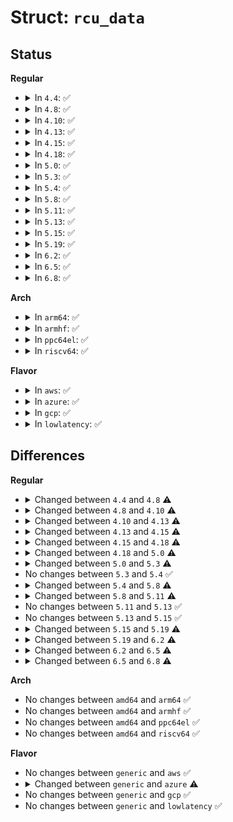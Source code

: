 # Struct: <code>rcu_data</code>

## Status
<b>Regular</b>
<ul>
<li>
<details>
<summary>In <code>4.4</code>: ✅</summary>

```c
struct rcu_data {
    long unsigned int completed;
    long unsigned int gpnum;
    long unsigned int rcu_qs_ctr_snap;
    union rcu_noqs cpu_no_qs;
    bool core_needs_qs;
    bool beenonline;
    bool gpwrap;
    struct rcu_node *mynode;
    long unsigned int grpmask;
    long unsigned int ticks_this_gp;
    struct callback_head *nxtlist;
    struct callback_head ** nxttail[4];
    long unsigned int nxtcompleted[4];
    long int qlen_lazy;
    long int qlen;
    long int qlen_last_fqs_check;
    long unsigned int n_cbs_invoked;
    long unsigned int n_nocbs_invoked;
    long unsigned int n_cbs_orphaned;
    long unsigned int n_cbs_adopted;
    long unsigned int n_force_qs_snap;
    long int blimit;
    struct rcu_dynticks *dynticks;
    int dynticks_snap;
    long unsigned int dynticks_fqs;
    long unsigned int offline_fqs;
    long unsigned int cond_resched_completed;
    long unsigned int n_rcu_pending;
    long unsigned int n_rp_core_needs_qs;
    long unsigned int n_rp_report_qs;
    long unsigned int n_rp_cb_ready;
    long unsigned int n_rp_cpu_needs_gp;
    long unsigned int n_rp_gp_completed;
    long unsigned int n_rp_gp_started;
    long unsigned int n_rp_nocb_defer_wakeup;
    long unsigned int n_rp_need_nothing;
    struct callback_head barrier_head;
    struct mutex exp_funnel_mutex;
    unsigned int softirq_snap;
    int cpu;
    struct rcu_state *rsp;
};
```
</details>
</li>
<li>
<details>
<summary>In <code>4.8</code>: ✅</summary>

```c
struct rcu_data {
    long unsigned int completed;
    long unsigned int gpnum;
    long unsigned int rcu_qs_ctr_snap;
    union rcu_noqs cpu_no_qs;
    bool core_needs_qs;
    bool beenonline;
    bool gpwrap;
    struct rcu_node *mynode;
    long unsigned int grpmask;
    long unsigned int ticks_this_gp;
    struct callback_head *nxtlist;
    struct callback_head ** nxttail[4];
    long unsigned int nxtcompleted[4];
    long int qlen_lazy;
    long int qlen;
    long int qlen_last_fqs_check;
    long unsigned int n_cbs_invoked;
    long unsigned int n_nocbs_invoked;
    long unsigned int n_cbs_orphaned;
    long unsigned int n_cbs_adopted;
    long unsigned int n_force_qs_snap;
    long int blimit;
    struct rcu_dynticks *dynticks;
    int dynticks_snap;
    long unsigned int dynticks_fqs;
    long unsigned int offline_fqs;
    long unsigned int cond_resched_completed;
    long unsigned int n_rcu_pending;
    long unsigned int n_rp_core_needs_qs;
    long unsigned int n_rp_report_qs;
    long unsigned int n_rp_cb_ready;
    long unsigned int n_rp_cpu_needs_gp;
    long unsigned int n_rp_gp_completed;
    long unsigned int n_rp_gp_started;
    long unsigned int n_rp_nocb_defer_wakeup;
    long unsigned int n_rp_need_nothing;
    struct callback_head barrier_head;
    atomic_long_t exp_workdone1;
    atomic_long_t exp_workdone2;
    atomic_long_t exp_workdone3;
    unsigned int softirq_snap;
    int cpu;
    struct rcu_state *rsp;
};
```
</details>
</li>
<li>
<details>
<summary>In <code>4.10</code>: ✅</summary>

```c
struct rcu_data {
    long unsigned int completed;
    long unsigned int gpnum;
    long unsigned int rcu_qs_ctr_snap;
    union rcu_noqs cpu_no_qs;
    bool core_needs_qs;
    bool beenonline;
    bool gpwrap;
    struct rcu_node *mynode;
    long unsigned int grpmask;
    long unsigned int ticks_this_gp;
    struct callback_head *nxtlist;
    struct callback_head ** nxttail[4];
    long unsigned int nxtcompleted[4];
    long int qlen_lazy;
    long int qlen;
    long int qlen_last_fqs_check;
    long unsigned int n_cbs_invoked;
    long unsigned int n_nocbs_invoked;
    long unsigned int n_cbs_orphaned;
    long unsigned int n_cbs_adopted;
    long unsigned int n_force_qs_snap;
    long int blimit;
    struct rcu_dynticks *dynticks;
    int dynticks_snap;
    long unsigned int dynticks_fqs;
    long unsigned int offline_fqs;
    long unsigned int cond_resched_completed;
    long unsigned int n_rcu_pending;
    long unsigned int n_rp_core_needs_qs;
    long unsigned int n_rp_report_qs;
    long unsigned int n_rp_cb_ready;
    long unsigned int n_rp_cpu_needs_gp;
    long unsigned int n_rp_gp_completed;
    long unsigned int n_rp_gp_started;
    long unsigned int n_rp_nocb_defer_wakeup;
    long unsigned int n_rp_need_nothing;
    struct callback_head barrier_head;
    atomic_long_t exp_workdone0;
    atomic_long_t exp_workdone1;
    atomic_long_t exp_workdone2;
    atomic_long_t exp_workdone3;
    int exp_dynticks_snap;
    unsigned int softirq_snap;
    int cpu;
    struct rcu_state *rsp;
};
```
</details>
</li>
<li>
<details>
<summary>In <code>4.13</code>: ✅</summary>

```c
struct rcu_data {
    long unsigned int completed;
    long unsigned int gpnum;
    long unsigned int rcu_qs_ctr_snap;
    union rcu_noqs cpu_no_qs;
    bool core_needs_qs;
    bool beenonline;
    bool gpwrap;
    struct rcu_node *mynode;
    long unsigned int grpmask;
    long unsigned int ticks_this_gp;
    struct rcu_segcblist cblist;
    long int qlen_last_fqs_check;
    long unsigned int n_cbs_invoked;
    long unsigned int n_nocbs_invoked;
    long unsigned int n_cbs_orphaned;
    long unsigned int n_cbs_adopted;
    long unsigned int n_force_qs_snap;
    long int blimit;
    struct rcu_dynticks *dynticks;
    int dynticks_snap;
    long unsigned int dynticks_fqs;
    long unsigned int offline_fqs;
    long unsigned int cond_resched_completed;
    long unsigned int n_rcu_pending;
    long unsigned int n_rp_core_needs_qs;
    long unsigned int n_rp_report_qs;
    long unsigned int n_rp_cb_ready;
    long unsigned int n_rp_cpu_needs_gp;
    long unsigned int n_rp_gp_completed;
    long unsigned int n_rp_gp_started;
    long unsigned int n_rp_nocb_defer_wakeup;
    long unsigned int n_rp_need_nothing;
    struct callback_head barrier_head;
    atomic_long_t exp_workdone0;
    atomic_long_t exp_workdone1;
    atomic_long_t exp_workdone2;
    atomic_long_t exp_workdone3;
    int exp_dynticks_snap;
    unsigned int softirq_snap;
    int cpu;
    struct rcu_state *rsp;
};
```
</details>
</li>
<li>
<details>
<summary>In <code>4.15</code>: ✅</summary>

```c
struct rcu_data {
    long unsigned int completed;
    long unsigned int gpnum;
    long unsigned int rcu_qs_ctr_snap;
    union rcu_noqs cpu_no_qs;
    bool core_needs_qs;
    bool beenonline;
    bool gpwrap;
    struct rcu_node *mynode;
    long unsigned int grpmask;
    long unsigned int ticks_this_gp;
    struct rcu_segcblist cblist;
    long int qlen_last_fqs_check;
    long unsigned int n_cbs_invoked;
    long unsigned int n_nocbs_invoked;
    long unsigned int n_force_qs_snap;
    long int blimit;
    struct rcu_dynticks *dynticks;
    int dynticks_snap;
    long unsigned int dynticks_fqs;
    long unsigned int offline_fqs;
    long unsigned int cond_resched_completed;
    long unsigned int n_rcu_pending;
    long unsigned int n_rp_core_needs_qs;
    long unsigned int n_rp_report_qs;
    long unsigned int n_rp_cb_ready;
    long unsigned int n_rp_cpu_needs_gp;
    long unsigned int n_rp_gp_completed;
    long unsigned int n_rp_gp_started;
    long unsigned int n_rp_nocb_defer_wakeup;
    long unsigned int n_rp_need_nothing;
    struct callback_head barrier_head;
    atomic_long_t exp_workdone0;
    atomic_long_t exp_workdone1;
    atomic_long_t exp_workdone2;
    atomic_long_t exp_workdone3;
    int exp_dynticks_snap;
    unsigned int softirq_snap;
    struct irq_work rcu_iw;
    bool rcu_iw_pending;
    long unsigned int rcu_iw_gpnum;
    int cpu;
    struct rcu_state *rsp;
};
```
</details>
</li>
<li>
<details>
<summary>In <code>4.18</code>: ✅</summary>

```c
struct rcu_data {
    long unsigned int completed;
    long unsigned int gpnum;
    long unsigned int rcu_qs_ctr_snap;
    union rcu_noqs cpu_no_qs;
    bool core_needs_qs;
    bool beenonline;
    bool gpwrap;
    struct rcu_node *mynode;
    long unsigned int grpmask;
    long unsigned int ticks_this_gp;
    struct rcu_segcblist cblist;
    long int qlen_last_fqs_check;
    long unsigned int n_force_qs_snap;
    long int blimit;
    struct rcu_dynticks *dynticks;
    int dynticks_snap;
    long unsigned int dynticks_fqs;
    long unsigned int offline_fqs;
    long unsigned int cond_resched_completed;
    struct callback_head barrier_head;
    int exp_dynticks_snap;
    unsigned int softirq_snap;
    struct irq_work rcu_iw;
    bool rcu_iw_pending;
    long unsigned int rcu_iw_gpnum;
    int cpu;
    struct rcu_state *rsp;
};
```
</details>
</li>
<li>
<details>
<summary>In <code>5.0</code>: ✅</summary>

```c
struct rcu_data {
    long unsigned int gp_seq;
    long unsigned int gp_seq_needed;
    union rcu_noqs cpu_no_qs;
    bool core_needs_qs;
    bool beenonline;
    bool gpwrap;
    bool deferred_qs;
    struct rcu_node *mynode;
    long unsigned int grpmask;
    long unsigned int ticks_this_gp;
    struct rcu_segcblist cblist;
    long int qlen_last_fqs_check;
    long unsigned int n_force_qs_snap;
    long int blimit;
    int dynticks_snap;
    long int dynticks_nesting;
    long int dynticks_nmi_nesting;
    atomic_t dynticks;
    bool rcu_need_heavy_qs;
    bool rcu_urgent_qs;
    struct callback_head barrier_head;
    int exp_dynticks_snap;
    unsigned int softirq_snap;
    struct irq_work rcu_iw;
    bool rcu_iw_pending;
    long unsigned int rcu_iw_gp_seq;
    long unsigned int rcu_ofl_gp_seq;
    short int rcu_ofl_gp_flags;
    long unsigned int rcu_onl_gp_seq;
    short int rcu_onl_gp_flags;
    long unsigned int last_fqs_resched;
    int cpu;
};
```
</details>
</li>
<li>
<details>
<summary>In <code>5.3</code>: ✅</summary>

```c
struct rcu_data {
    long unsigned int gp_seq;
    long unsigned int gp_seq_needed;
    union rcu_noqs cpu_no_qs;
    bool core_needs_qs;
    bool beenonline;
    bool gpwrap;
    bool exp_deferred_qs;
    struct rcu_node *mynode;
    long unsigned int grpmask;
    long unsigned int ticks_this_gp;
    struct irq_work defer_qs_iw;
    bool defer_qs_iw_pending;
    struct rcu_segcblist cblist;
    long int qlen_last_fqs_check;
    long unsigned int n_force_qs_snap;
    long int blimit;
    int dynticks_snap;
    long int dynticks_nesting;
    long int dynticks_nmi_nesting;
    atomic_t dynticks;
    bool rcu_need_heavy_qs;
    bool rcu_urgent_qs;
    struct callback_head barrier_head;
    int exp_dynticks_snap;
    struct task_struct *rcu_cpu_kthread_task;
    unsigned int rcu_cpu_kthread_status;
    char rcu_cpu_has_work;
    unsigned int softirq_snap;
    struct irq_work rcu_iw;
    bool rcu_iw_pending;
    long unsigned int rcu_iw_gp_seq;
    long unsigned int rcu_ofl_gp_seq;
    short int rcu_ofl_gp_flags;
    long unsigned int rcu_onl_gp_seq;
    short int rcu_onl_gp_flags;
    long unsigned int last_fqs_resched;
    int cpu;
};
```
</details>
</li>
<li>
<details>
<summary>In <code>5.4</code>: ✅</summary>

```c
struct rcu_data {
    long unsigned int gp_seq;
    long unsigned int gp_seq_needed;
    union rcu_noqs cpu_no_qs;
    bool core_needs_qs;
    bool beenonline;
    bool gpwrap;
    bool exp_deferred_qs;
    struct rcu_node *mynode;
    long unsigned int grpmask;
    long unsigned int ticks_this_gp;
    struct irq_work defer_qs_iw;
    bool defer_qs_iw_pending;
    struct rcu_segcblist cblist;
    long int qlen_last_fqs_check;
    long unsigned int n_force_qs_snap;
    long int blimit;
    int dynticks_snap;
    long int dynticks_nesting;
    long int dynticks_nmi_nesting;
    atomic_t dynticks;
    bool rcu_need_heavy_qs;
    bool rcu_urgent_qs;
    struct callback_head barrier_head;
    int exp_dynticks_snap;
    struct task_struct *rcu_cpu_kthread_task;
    unsigned int rcu_cpu_kthread_status;
    char rcu_cpu_has_work;
    unsigned int softirq_snap;
    struct irq_work rcu_iw;
    bool rcu_iw_pending;
    long unsigned int rcu_iw_gp_seq;
    long unsigned int rcu_ofl_gp_seq;
    short int rcu_ofl_gp_flags;
    long unsigned int rcu_onl_gp_seq;
    short int rcu_onl_gp_flags;
    long unsigned int last_fqs_resched;
    int cpu;
};
```
</details>
</li>
<li>
<details>
<summary>In <code>5.8</code>: ✅</summary>

```c
struct rcu_data {
    long unsigned int gp_seq;
    long unsigned int gp_seq_needed;
    union rcu_noqs cpu_no_qs;
    bool core_needs_qs;
    bool beenonline;
    bool gpwrap;
    bool exp_deferred_qs;
    struct rcu_node *mynode;
    long unsigned int grpmask;
    long unsigned int ticks_this_gp;
    struct irq_work defer_qs_iw;
    bool defer_qs_iw_pending;
    struct rcu_segcblist cblist;
    long int qlen_last_fqs_check;
    long unsigned int n_force_qs_snap;
    long int blimit;
    int dynticks_snap;
    long int dynticks_nesting;
    long int dynticks_nmi_nesting;
    atomic_t dynticks;
    bool rcu_need_heavy_qs;
    bool rcu_urgent_qs;
    bool rcu_forced_tick;
    bool rcu_forced_tick_exp;
    struct callback_head barrier_head;
    int exp_dynticks_snap;
    struct task_struct *rcu_cpu_kthread_task;
    unsigned int rcu_cpu_kthread_status;
    char rcu_cpu_has_work;
    unsigned int softirq_snap;
    struct irq_work rcu_iw;
    bool rcu_iw_pending;
    long unsigned int rcu_iw_gp_seq;
    long unsigned int rcu_ofl_gp_seq;
    short int rcu_ofl_gp_flags;
    long unsigned int rcu_onl_gp_seq;
    short int rcu_onl_gp_flags;
    long unsigned int last_fqs_resched;
    int cpu;
};
```
</details>
</li>
<li>
<details>
<summary>In <code>5.11</code>: ✅</summary>

```c
struct rcu_data {
    long unsigned int gp_seq;
    long unsigned int gp_seq_needed;
    union rcu_noqs cpu_no_qs;
    bool core_needs_qs;
    bool beenonline;
    bool gpwrap;
    bool exp_deferred_qs;
    bool cpu_started;
    struct rcu_node *mynode;
    long unsigned int grpmask;
    long unsigned int ticks_this_gp;
    struct irq_work defer_qs_iw;
    bool defer_qs_iw_pending;
    struct work_struct strict_work;
    struct rcu_segcblist cblist;
    long int qlen_last_fqs_check;
    long unsigned int n_cbs_invoked;
    long unsigned int n_force_qs_snap;
    long int blimit;
    int dynticks_snap;
    long int dynticks_nesting;
    long int dynticks_nmi_nesting;
    atomic_t dynticks;
    bool rcu_need_heavy_qs;
    bool rcu_urgent_qs;
    bool rcu_forced_tick;
    bool rcu_forced_tick_exp;
    struct callback_head barrier_head;
    int exp_dynticks_snap;
    struct task_struct *rcu_cpu_kthread_task;
    unsigned int rcu_cpu_kthread_status;
    char rcu_cpu_has_work;
    unsigned int softirq_snap;
    struct irq_work rcu_iw;
    bool rcu_iw_pending;
    long unsigned int rcu_iw_gp_seq;
    long unsigned int rcu_ofl_gp_seq;
    short int rcu_ofl_gp_flags;
    long unsigned int rcu_onl_gp_seq;
    short int rcu_onl_gp_flags;
    long unsigned int last_fqs_resched;
    int cpu;
};
```
</details>
</li>
<li>
<details>
<summary>In <code>5.13</code>: ✅</summary>

```c
struct rcu_data {
    long unsigned int gp_seq;
    long unsigned int gp_seq_needed;
    union rcu_noqs cpu_no_qs;
    bool core_needs_qs;
    bool beenonline;
    bool gpwrap;
    bool exp_deferred_qs;
    bool cpu_started;
    struct rcu_node *mynode;
    long unsigned int grpmask;
    long unsigned int ticks_this_gp;
    struct irq_work defer_qs_iw;
    bool defer_qs_iw_pending;
    struct work_struct strict_work;
    struct rcu_segcblist cblist;
    long int qlen_last_fqs_check;
    long unsigned int n_cbs_invoked;
    long unsigned int n_force_qs_snap;
    long int blimit;
    int dynticks_snap;
    long int dynticks_nesting;
    long int dynticks_nmi_nesting;
    atomic_t dynticks;
    bool rcu_need_heavy_qs;
    bool rcu_urgent_qs;
    bool rcu_forced_tick;
    bool rcu_forced_tick_exp;
    struct callback_head barrier_head;
    int exp_dynticks_snap;
    struct task_struct *rcu_cpu_kthread_task;
    unsigned int rcu_cpu_kthread_status;
    char rcu_cpu_has_work;
    unsigned int softirq_snap;
    struct irq_work rcu_iw;
    bool rcu_iw_pending;
    long unsigned int rcu_iw_gp_seq;
    long unsigned int rcu_ofl_gp_seq;
    short int rcu_ofl_gp_flags;
    long unsigned int rcu_onl_gp_seq;
    short int rcu_onl_gp_flags;
    long unsigned int last_fqs_resched;
    int cpu;
};
```
</details>
</li>
<li>
<details>
<summary>In <code>5.15</code>: ✅</summary>

```c
struct rcu_data {
    long unsigned int gp_seq;
    long unsigned int gp_seq_needed;
    union rcu_noqs cpu_no_qs;
    bool core_needs_qs;
    bool beenonline;
    bool gpwrap;
    bool exp_deferred_qs;
    bool cpu_started;
    struct rcu_node *mynode;
    long unsigned int grpmask;
    long unsigned int ticks_this_gp;
    struct irq_work defer_qs_iw;
    bool defer_qs_iw_pending;
    struct work_struct strict_work;
    struct rcu_segcblist cblist;
    long int qlen_last_fqs_check;
    long unsigned int n_cbs_invoked;
    long unsigned int n_force_qs_snap;
    long int blimit;
    int dynticks_snap;
    long int dynticks_nesting;
    long int dynticks_nmi_nesting;
    atomic_t dynticks;
    bool rcu_need_heavy_qs;
    bool rcu_urgent_qs;
    bool rcu_forced_tick;
    bool rcu_forced_tick_exp;
    struct callback_head barrier_head;
    int exp_dynticks_snap;
    struct task_struct *rcu_cpu_kthread_task;
    unsigned int rcu_cpu_kthread_status;
    char rcu_cpu_has_work;
    unsigned int softirq_snap;
    struct irq_work rcu_iw;
    bool rcu_iw_pending;
    long unsigned int rcu_iw_gp_seq;
    long unsigned int rcu_ofl_gp_seq;
    short int rcu_ofl_gp_flags;
    long unsigned int rcu_onl_gp_seq;
    short int rcu_onl_gp_flags;
    long unsigned int last_fqs_resched;
    int cpu;
};
```
</details>
</li>
<li>
<details>
<summary>In <code>5.19</code>: ✅</summary>

```c
struct rcu_data {
    long unsigned int gp_seq;
    long unsigned int gp_seq_needed;
    union rcu_noqs cpu_no_qs;
    bool core_needs_qs;
    bool beenonline;
    bool gpwrap;
    bool cpu_started;
    struct rcu_node *mynode;
    long unsigned int grpmask;
    long unsigned int ticks_this_gp;
    struct irq_work defer_qs_iw;
    bool defer_qs_iw_pending;
    struct work_struct strict_work;
    struct rcu_segcblist cblist;
    long int qlen_last_fqs_check;
    long unsigned int n_cbs_invoked;
    long unsigned int n_force_qs_snap;
    long int blimit;
    int dynticks_snap;
    long int dynticks_nesting;
    long int dynticks_nmi_nesting;
    atomic_t dynticks;
    bool rcu_need_heavy_qs;
    bool rcu_urgent_qs;
    bool rcu_forced_tick;
    bool rcu_forced_tick_exp;
    long unsigned int barrier_seq_snap;
    struct callback_head barrier_head;
    int exp_dynticks_snap;
    struct task_struct *rcu_cpu_kthread_task;
    unsigned int rcu_cpu_kthread_status;
    char rcu_cpu_has_work;
    long unsigned int rcuc_activity;
    unsigned int softirq_snap;
    struct irq_work rcu_iw;
    bool rcu_iw_pending;
    long unsigned int rcu_iw_gp_seq;
    long unsigned int rcu_ofl_gp_seq;
    short int rcu_ofl_gp_flags;
    long unsigned int rcu_onl_gp_seq;
    short int rcu_onl_gp_flags;
    long unsigned int last_fqs_resched;
    long unsigned int last_sched_clock;
    int cpu;
};
```
</details>
</li>
<li>
<details>
<summary>In <code>6.2</code>: ✅</summary>

```c
struct rcu_data {
    long unsigned int gp_seq;
    long unsigned int gp_seq_needed;
    union rcu_noqs cpu_no_qs;
    bool core_needs_qs;
    bool beenonline;
    bool gpwrap;
    bool cpu_started;
    struct rcu_node *mynode;
    long unsigned int grpmask;
    long unsigned int ticks_this_gp;
    struct irq_work defer_qs_iw;
    bool defer_qs_iw_pending;
    struct work_struct strict_work;
    struct rcu_segcblist cblist;
    long int qlen_last_fqs_check;
    long unsigned int n_cbs_invoked;
    long unsigned int n_force_qs_snap;
    long int blimit;
    int dynticks_snap;
    bool rcu_need_heavy_qs;
    bool rcu_urgent_qs;
    bool rcu_forced_tick;
    bool rcu_forced_tick_exp;
    long unsigned int barrier_seq_snap;
    struct callback_head barrier_head;
    int exp_dynticks_snap;
    struct task_struct *rcu_cpu_kthread_task;
    unsigned int rcu_cpu_kthread_status;
    char rcu_cpu_has_work;
    long unsigned int rcuc_activity;
    unsigned int softirq_snap;
    struct irq_work rcu_iw;
    bool rcu_iw_pending;
    long unsigned int rcu_iw_gp_seq;
    long unsigned int rcu_ofl_gp_seq;
    short int rcu_ofl_gp_flags;
    long unsigned int rcu_onl_gp_seq;
    short int rcu_onl_gp_flags;
    long unsigned int last_fqs_resched;
    long unsigned int last_sched_clock;
    long int lazy_len;
    int cpu;
};
```
</details>
</li>
<li>
<details>
<summary>In <code>6.5</code>: ✅</summary>

```c
struct rcu_data {
    long unsigned int gp_seq;
    long unsigned int gp_seq_needed;
    union rcu_noqs cpu_no_qs;
    bool core_needs_qs;
    bool beenonline;
    bool gpwrap;
    bool cpu_started;
    struct rcu_node *mynode;
    long unsigned int grpmask;
    long unsigned int ticks_this_gp;
    struct irq_work defer_qs_iw;
    bool defer_qs_iw_pending;
    struct work_struct strict_work;
    struct rcu_segcblist cblist;
    long int qlen_last_fqs_check;
    long unsigned int n_cbs_invoked;
    long unsigned int n_force_qs_snap;
    long int blimit;
    int dynticks_snap;
    bool rcu_need_heavy_qs;
    bool rcu_urgent_qs;
    bool rcu_forced_tick;
    bool rcu_forced_tick_exp;
    long unsigned int barrier_seq_snap;
    struct callback_head barrier_head;
    int exp_dynticks_snap;
    struct task_struct *rcu_cpu_kthread_task;
    unsigned int rcu_cpu_kthread_status;
    char rcu_cpu_has_work;
    long unsigned int rcuc_activity;
    unsigned int softirq_snap;
    struct irq_work rcu_iw;
    bool rcu_iw_pending;
    long unsigned int rcu_iw_gp_seq;
    long unsigned int rcu_ofl_gp_seq;
    short int rcu_ofl_gp_flags;
    long unsigned int rcu_onl_gp_seq;
    short int rcu_onl_gp_flags;
    long unsigned int last_fqs_resched;
    long unsigned int last_sched_clock;
    struct rcu_snap_record snap_record;
    long int lazy_len;
    int cpu;
};
```
</details>
</li>
<li>
<details>
<summary>In <code>6.8</code>: ✅</summary>

```c
struct rcu_data {
    long unsigned int gp_seq;
    long unsigned int gp_seq_needed;
    union rcu_noqs cpu_no_qs;
    bool core_needs_qs;
    bool beenonline;
    bool gpwrap;
    bool cpu_started;
    struct rcu_node *mynode;
    long unsigned int grpmask;
    long unsigned int ticks_this_gp;
    struct irq_work defer_qs_iw;
    bool defer_qs_iw_pending;
    struct work_struct strict_work;
    struct rcu_segcblist cblist;
    long int qlen_last_fqs_check;
    long unsigned int n_cbs_invoked;
    long unsigned int n_force_qs_snap;
    long int blimit;
    int dynticks_snap;
    bool rcu_need_heavy_qs;
    bool rcu_urgent_qs;
    bool rcu_forced_tick;
    bool rcu_forced_tick_exp;
    long unsigned int barrier_seq_snap;
    struct callback_head barrier_head;
    int exp_dynticks_snap;
    struct swait_queue_head nocb_cb_wq;
    struct swait_queue_head nocb_state_wq;
    struct task_struct *nocb_gp_kthread;
    raw_spinlock_t nocb_lock;
    atomic_t nocb_lock_contended;
    int nocb_defer_wakeup;
    struct timer_list nocb_timer;
    long unsigned int nocb_gp_adv_time;
    struct mutex nocb_gp_kthread_mutex;
    raw_spinlock_t nocb_bypass_lock;
    struct rcu_cblist nocb_bypass;
    long unsigned int nocb_bypass_first;
    long unsigned int nocb_nobypass_last;
    int nocb_nobypass_count;
    raw_spinlock_t nocb_gp_lock;
    u8 nocb_gp_sleep;
    u8 nocb_gp_bypass;
    u8 nocb_gp_gp;
    long unsigned int nocb_gp_seq;
    long unsigned int nocb_gp_loops;
    struct swait_queue_head nocb_gp_wq;
    bool nocb_cb_sleep;
    struct task_struct *nocb_cb_kthread;
    struct list_head nocb_head_rdp;
    struct list_head nocb_entry_rdp;
    struct rcu_data *nocb_toggling_rdp;
    struct rcu_data *nocb_gp_rdp;
    struct task_struct *rcu_cpu_kthread_task;
    unsigned int rcu_cpu_kthread_status;
    char rcu_cpu_has_work;
    long unsigned int rcuc_activity;
    unsigned int softirq_snap;
    struct irq_work rcu_iw;
    bool rcu_iw_pending;
    long unsigned int rcu_iw_gp_seq;
    long unsigned int rcu_ofl_gp_seq;
    short int rcu_ofl_gp_flags;
    long unsigned int rcu_onl_gp_seq;
    short int rcu_onl_gp_flags;
    long unsigned int last_fqs_resched;
    long unsigned int last_sched_clock;
    struct rcu_snap_record snap_record;
    long int lazy_len;
    int cpu;
};
```
</details>
</li>
</ul>
<b>Arch</b>
<ul>
<li>
<details>
<summary>In <code>arm64</code>: ✅</summary>

```c
struct rcu_data {
    long unsigned int gp_seq;
    long unsigned int gp_seq_needed;
    union rcu_noqs cpu_no_qs;
    bool core_needs_qs;
    bool beenonline;
    bool gpwrap;
    bool exp_deferred_qs;
    struct rcu_node *mynode;
    long unsigned int grpmask;
    long unsigned int ticks_this_gp;
    struct irq_work defer_qs_iw;
    bool defer_qs_iw_pending;
    struct rcu_segcblist cblist;
    long int qlen_last_fqs_check;
    long unsigned int n_force_qs_snap;
    long int blimit;
    int dynticks_snap;
    long int dynticks_nesting;
    long int dynticks_nmi_nesting;
    atomic_t dynticks;
    bool rcu_need_heavy_qs;
    bool rcu_urgent_qs;
    struct callback_head barrier_head;
    int exp_dynticks_snap;
    struct task_struct *rcu_cpu_kthread_task;
    unsigned int rcu_cpu_kthread_status;
    char rcu_cpu_has_work;
    unsigned int softirq_snap;
    struct irq_work rcu_iw;
    bool rcu_iw_pending;
    long unsigned int rcu_iw_gp_seq;
    long unsigned int rcu_ofl_gp_seq;
    short int rcu_ofl_gp_flags;
    long unsigned int rcu_onl_gp_seq;
    short int rcu_onl_gp_flags;
    long unsigned int last_fqs_resched;
    int cpu;
};
```
</details>
</li>
<li>
<details>
<summary>In <code>armhf</code>: ✅</summary>

```c
struct rcu_data {
    long unsigned int gp_seq;
    long unsigned int gp_seq_needed;
    union rcu_noqs cpu_no_qs;
    bool core_needs_qs;
    bool beenonline;
    bool gpwrap;
    bool exp_deferred_qs;
    struct rcu_node *mynode;
    long unsigned int grpmask;
    long unsigned int ticks_this_gp;
    struct irq_work defer_qs_iw;
    bool defer_qs_iw_pending;
    struct rcu_segcblist cblist;
    long int qlen_last_fqs_check;
    long unsigned int n_force_qs_snap;
    long int blimit;
    int dynticks_snap;
    long int dynticks_nesting;
    long int dynticks_nmi_nesting;
    atomic_t dynticks;
    bool rcu_need_heavy_qs;
    bool rcu_urgent_qs;
    struct callback_head barrier_head;
    int exp_dynticks_snap;
    struct task_struct *rcu_cpu_kthread_task;
    unsigned int rcu_cpu_kthread_status;
    char rcu_cpu_has_work;
    unsigned int softirq_snap;
    struct irq_work rcu_iw;
    bool rcu_iw_pending;
    long unsigned int rcu_iw_gp_seq;
    long unsigned int rcu_ofl_gp_seq;
    short int rcu_ofl_gp_flags;
    long unsigned int rcu_onl_gp_seq;
    short int rcu_onl_gp_flags;
    long unsigned int last_fqs_resched;
    int cpu;
};
```
</details>
</li>
<li>
<details>
<summary>In <code>ppc64el</code>: ✅</summary>

```c
struct rcu_data {
    long unsigned int gp_seq;
    long unsigned int gp_seq_needed;
    union rcu_noqs cpu_no_qs;
    bool core_needs_qs;
    bool beenonline;
    bool gpwrap;
    bool exp_deferred_qs;
    struct rcu_node *mynode;
    long unsigned int grpmask;
    long unsigned int ticks_this_gp;
    struct irq_work defer_qs_iw;
    bool defer_qs_iw_pending;
    struct rcu_segcblist cblist;
    long int qlen_last_fqs_check;
    long unsigned int n_force_qs_snap;
    long int blimit;
    int dynticks_snap;
    long int dynticks_nesting;
    long int dynticks_nmi_nesting;
    atomic_t dynticks;
    bool rcu_need_heavy_qs;
    bool rcu_urgent_qs;
    struct callback_head barrier_head;
    int exp_dynticks_snap;
    struct task_struct *rcu_cpu_kthread_task;
    unsigned int rcu_cpu_kthread_status;
    char rcu_cpu_has_work;
    unsigned int softirq_snap;
    struct irq_work rcu_iw;
    bool rcu_iw_pending;
    long unsigned int rcu_iw_gp_seq;
    long unsigned int rcu_ofl_gp_seq;
    short int rcu_ofl_gp_flags;
    long unsigned int rcu_onl_gp_seq;
    short int rcu_onl_gp_flags;
    long unsigned int last_fqs_resched;
    int cpu;
};
```
</details>
</li>
<li>
<details>
<summary>In <code>riscv64</code>: ✅</summary>

```c
struct rcu_data {
    long unsigned int gp_seq;
    long unsigned int gp_seq_needed;
    union rcu_noqs cpu_no_qs;
    bool core_needs_qs;
    bool beenonline;
    bool gpwrap;
    bool exp_deferred_qs;
    struct rcu_node *mynode;
    long unsigned int grpmask;
    long unsigned int ticks_this_gp;
    struct irq_work defer_qs_iw;
    bool defer_qs_iw_pending;
    struct rcu_segcblist cblist;
    long int qlen_last_fqs_check;
    long unsigned int n_force_qs_snap;
    long int blimit;
    int dynticks_snap;
    long int dynticks_nesting;
    long int dynticks_nmi_nesting;
    atomic_t dynticks;
    bool rcu_need_heavy_qs;
    bool rcu_urgent_qs;
    struct callback_head barrier_head;
    int exp_dynticks_snap;
    struct task_struct *rcu_cpu_kthread_task;
    unsigned int rcu_cpu_kthread_status;
    char rcu_cpu_has_work;
    unsigned int softirq_snap;
    struct irq_work rcu_iw;
    bool rcu_iw_pending;
    long unsigned int rcu_iw_gp_seq;
    long unsigned int rcu_ofl_gp_seq;
    short int rcu_ofl_gp_flags;
    long unsigned int rcu_onl_gp_seq;
    short int rcu_onl_gp_flags;
    long unsigned int last_fqs_resched;
    int cpu;
};
```
</details>
</li>
</ul>
<b>Flavor</b>
<ul>
<li>
<details>
<summary>In <code>aws</code>: ✅</summary>

```c
struct rcu_data {
    long unsigned int gp_seq;
    long unsigned int gp_seq_needed;
    union rcu_noqs cpu_no_qs;
    bool core_needs_qs;
    bool beenonline;
    bool gpwrap;
    bool exp_deferred_qs;
    struct rcu_node *mynode;
    long unsigned int grpmask;
    long unsigned int ticks_this_gp;
    struct irq_work defer_qs_iw;
    bool defer_qs_iw_pending;
    struct rcu_segcblist cblist;
    long int qlen_last_fqs_check;
    long unsigned int n_force_qs_snap;
    long int blimit;
    int dynticks_snap;
    long int dynticks_nesting;
    long int dynticks_nmi_nesting;
    atomic_t dynticks;
    bool rcu_need_heavy_qs;
    bool rcu_urgent_qs;
    struct callback_head barrier_head;
    int exp_dynticks_snap;
    struct task_struct *rcu_cpu_kthread_task;
    unsigned int rcu_cpu_kthread_status;
    char rcu_cpu_has_work;
    unsigned int softirq_snap;
    struct irq_work rcu_iw;
    bool rcu_iw_pending;
    long unsigned int rcu_iw_gp_seq;
    long unsigned int rcu_ofl_gp_seq;
    short int rcu_ofl_gp_flags;
    long unsigned int rcu_onl_gp_seq;
    short int rcu_onl_gp_flags;
    long unsigned int last_fqs_resched;
    int cpu;
};
```
</details>
</li>
<li>
<details>
<summary>In <code>azure</code>: ✅</summary>

```c
struct rcu_data {
    long unsigned int gp_seq;
    long unsigned int gp_seq_needed;
    union rcu_noqs cpu_no_qs;
    bool core_needs_qs;
    bool beenonline;
    bool gpwrap;
    bool exp_deferred_qs;
    struct rcu_node *mynode;
    long unsigned int grpmask;
    long unsigned int ticks_this_gp;
    struct irq_work defer_qs_iw;
    bool defer_qs_iw_pending;
    struct rcu_segcblist cblist;
    long int qlen_last_fqs_check;
    long unsigned int n_force_qs_snap;
    long int blimit;
    int dynticks_snap;
    long int dynticks_nesting;
    long int dynticks_nmi_nesting;
    atomic_t dynticks;
    bool rcu_need_heavy_qs;
    bool rcu_urgent_qs;
    struct callback_head barrier_head;
    int exp_dynticks_snap;
    struct swait_queue_head nocb_cb_wq;
    struct task_struct *nocb_gp_kthread;
    raw_spinlock_t nocb_lock;
    atomic_t nocb_lock_contended;
    int nocb_defer_wakeup;
    struct timer_list nocb_timer;
    long unsigned int nocb_gp_adv_time;
    raw_spinlock_t nocb_bypass_lock;
    struct rcu_cblist nocb_bypass;
    long unsigned int nocb_bypass_first;
    long unsigned int nocb_nobypass_last;
    int nocb_nobypass_count;
    raw_spinlock_t nocb_gp_lock;
    struct timer_list nocb_bypass_timer;
    u8 nocb_gp_sleep;
    u8 nocb_gp_bypass;
    u8 nocb_gp_gp;
    long unsigned int nocb_gp_seq;
    long unsigned int nocb_gp_loops;
    struct swait_queue_head nocb_gp_wq;
    bool nocb_cb_sleep;
    struct task_struct *nocb_cb_kthread;
    struct rcu_data *nocb_next_cb_rdp;
    struct rcu_data *nocb_gp_rdp;
    struct task_struct *rcu_cpu_kthread_task;
    unsigned int rcu_cpu_kthread_status;
    char rcu_cpu_has_work;
    unsigned int softirq_snap;
    struct irq_work rcu_iw;
    bool rcu_iw_pending;
    long unsigned int rcu_iw_gp_seq;
    long unsigned int rcu_ofl_gp_seq;
    short int rcu_ofl_gp_flags;
    long unsigned int rcu_onl_gp_seq;
    short int rcu_onl_gp_flags;
    long unsigned int last_fqs_resched;
    int cpu;
};
```
</details>
</li>
<li>
<details>
<summary>In <code>gcp</code>: ✅</summary>

```c
struct rcu_data {
    long unsigned int gp_seq;
    long unsigned int gp_seq_needed;
    union rcu_noqs cpu_no_qs;
    bool core_needs_qs;
    bool beenonline;
    bool gpwrap;
    bool exp_deferred_qs;
    struct rcu_node *mynode;
    long unsigned int grpmask;
    long unsigned int ticks_this_gp;
    struct irq_work defer_qs_iw;
    bool defer_qs_iw_pending;
    struct rcu_segcblist cblist;
    long int qlen_last_fqs_check;
    long unsigned int n_force_qs_snap;
    long int blimit;
    int dynticks_snap;
    long int dynticks_nesting;
    long int dynticks_nmi_nesting;
    atomic_t dynticks;
    bool rcu_need_heavy_qs;
    bool rcu_urgent_qs;
    struct callback_head barrier_head;
    int exp_dynticks_snap;
    struct task_struct *rcu_cpu_kthread_task;
    unsigned int rcu_cpu_kthread_status;
    char rcu_cpu_has_work;
    unsigned int softirq_snap;
    struct irq_work rcu_iw;
    bool rcu_iw_pending;
    long unsigned int rcu_iw_gp_seq;
    long unsigned int rcu_ofl_gp_seq;
    short int rcu_ofl_gp_flags;
    long unsigned int rcu_onl_gp_seq;
    short int rcu_onl_gp_flags;
    long unsigned int last_fqs_resched;
    int cpu;
};
```
</details>
</li>
<li>
<details>
<summary>In <code>lowlatency</code>: ✅</summary>

```c
struct rcu_data {
    long unsigned int gp_seq;
    long unsigned int gp_seq_needed;
    union rcu_noqs cpu_no_qs;
    bool core_needs_qs;
    bool beenonline;
    bool gpwrap;
    bool exp_deferred_qs;
    struct rcu_node *mynode;
    long unsigned int grpmask;
    long unsigned int ticks_this_gp;
    struct irq_work defer_qs_iw;
    bool defer_qs_iw_pending;
    struct rcu_segcblist cblist;
    long int qlen_last_fqs_check;
    long unsigned int n_force_qs_snap;
    long int blimit;
    int dynticks_snap;
    long int dynticks_nesting;
    long int dynticks_nmi_nesting;
    atomic_t dynticks;
    bool rcu_need_heavy_qs;
    bool rcu_urgent_qs;
    struct callback_head barrier_head;
    int exp_dynticks_snap;
    struct task_struct *rcu_cpu_kthread_task;
    unsigned int rcu_cpu_kthread_status;
    char rcu_cpu_has_work;
    unsigned int softirq_snap;
    struct irq_work rcu_iw;
    bool rcu_iw_pending;
    long unsigned int rcu_iw_gp_seq;
    long unsigned int rcu_ofl_gp_seq;
    short int rcu_ofl_gp_flags;
    long unsigned int rcu_onl_gp_seq;
    short int rcu_onl_gp_flags;
    long unsigned int last_fqs_resched;
    int cpu;
};
```
</details>
</li>
</ul>

## Differences
<b>Regular</b>
<ul>
<li>
<details>
<summary>Changed between <code>4.4</code> and <code>4.8</code> ⚠️</summary>
<ul>
<li>
<b>Field added. </b>
<code>atomic_long_t exp_workdone1</code>
</li>
<li>
<b>Field added. </b>
<code>atomic_long_t exp_workdone2</code>
</li>
<li>
<b>Field added. </b>
<code>atomic_long_t exp_workdone3</code>
</li>
<li>
<b>Field removed. </b>
<code>struct mutex exp_funnel_mutex</code>
</li>
</ul>
</details>
</li>
<li>
<details>
<summary>Changed between <code>4.8</code> and <code>4.10</code> ⚠️</summary>
<ul>
<li>
<b>Field added. </b>
<code>atomic_long_t exp_workdone0</code>
</li>
<li>
<b>Field added. </b>
<code>int exp_dynticks_snap</code>
</li>
</ul>
</details>
</li>
<li>
<details>
<summary>Changed between <code>4.10</code> and <code>4.13</code> ⚠️</summary>
<ul>
<li>
<b>Field added. </b>
<code>struct rcu_segcblist cblist</code>
</li>
<li>
<b>Field removed. </b>
<code>struct callback_head *nxtlist</code>
</li>
<li>
<b>Field removed. </b>
<code>struct callback_head ** nxttail[4]</code>
</li>
<li>
<b>Field removed. </b>
<code>long unsigned int nxtcompleted[4]</code>
</li>
<li>
<b>Field removed. </b>
<code>long int qlen_lazy</code>
</li>
<li>
<b>Field removed. </b>
<code>long int qlen</code>
</li>
</ul>
</details>
</li>
<li>
<details>
<summary>Changed between <code>4.13</code> and <code>4.15</code> ⚠️</summary>
<ul>
<li>
<b>Field added. </b>
<code>struct irq_work rcu_iw</code>
</li>
<li>
<b>Field added. </b>
<code>bool rcu_iw_pending</code>
</li>
<li>
<b>Field added. </b>
<code>long unsigned int rcu_iw_gpnum</code>
</li>
<li>
<b>Field removed. </b>
<code>long unsigned int n_cbs_orphaned</code>
</li>
<li>
<b>Field removed. </b>
<code>long unsigned int n_cbs_adopted</code>
</li>
</ul>
</details>
</li>
<li>
<details>
<summary>Changed between <code>4.15</code> and <code>4.18</code> ⚠️</summary>
<ul>
<li>
<b>Field removed. </b>
<code>long unsigned int n_cbs_invoked</code>
</li>
<li>
<b>Field removed. </b>
<code>long unsigned int n_nocbs_invoked</code>
</li>
<li>
<b>Field removed. </b>
<code>long unsigned int n_rcu_pending</code>
</li>
<li>
<b>Field removed. </b>
<code>long unsigned int n_rp_core_needs_qs</code>
</li>
<li>
<b>Field removed. </b>
<code>long unsigned int n_rp_report_qs</code>
</li>
<li>
<b>Field removed. </b>
<code>long unsigned int n_rp_cb_ready</code>
</li>
<li>
<b>Field removed. </b>
<code>long unsigned int n_rp_cpu_needs_gp</code>
</li>
<li>
<b>Field removed. </b>
<code>long unsigned int n_rp_gp_completed</code>
</li>
<li>
<b>Field removed. </b>
<code>long unsigned int n_rp_gp_started</code>
</li>
<li>
<b>Field removed. </b>
<code>long unsigned int n_rp_nocb_defer_wakeup</code>
</li>
<li>
<b>Field removed. </b>
<code>long unsigned int n_rp_need_nothing</code>
</li>
<li>
<b>Field removed. </b>
<code>atomic_long_t exp_workdone0</code>
</li>
<li>
<b>Field removed. </b>
<code>atomic_long_t exp_workdone1</code>
</li>
<li>
<b>Field removed. </b>
<code>atomic_long_t exp_workdone2</code>
</li>
<li>
<b>Field removed. </b>
<code>atomic_long_t exp_workdone3</code>
</li>
</ul>
</details>
</li>
<li>
<details>
<summary>Changed between <code>4.18</code> and <code>5.0</code> ⚠️</summary>
<ul>
<li>
<b>Field added. </b>
<code>long unsigned int gp_seq</code>
</li>
<li>
<b>Field added. </b>
<code>long unsigned int gp_seq_needed</code>
</li>
<li>
<b>Field added. </b>
<code>bool deferred_qs</code>
</li>
<li>
<b>Field added. </b>
<code>long int dynticks_nesting</code>
</li>
<li>
<b>Field added. </b>
<code>long int dynticks_nmi_nesting</code>
</li>
<li>
<b>Field added. </b>
<code>bool rcu_need_heavy_qs</code>
</li>
<li>
<b>Field added. </b>
<code>bool rcu_urgent_qs</code>
</li>
<li>
<b>Field added. </b>
<code>long unsigned int rcu_iw_gp_seq</code>
</li>
<li>
<b>Field added. </b>
<code>long unsigned int rcu_ofl_gp_seq</code>
</li>
<li>
<b>Field added. </b>
<code>short int rcu_ofl_gp_flags</code>
</li>
<li>
<b>Field added. </b>
<code>long unsigned int rcu_onl_gp_seq</code>
</li>
<li>
<b>Field added. </b>
<code>short int rcu_onl_gp_flags</code>
</li>
<li>
<b>Field added. </b>
<code>long unsigned int last_fqs_resched</code>
</li>
<li>
<b>Field removed. </b>
<code>long unsigned int completed</code>
</li>
<li>
<b>Field removed. </b>
<code>long unsigned int gpnum</code>
</li>
<li>
<b>Field removed. </b>
<code>long unsigned int rcu_qs_ctr_snap</code>
</li>
<li>
<b>Field removed. </b>
<code>long unsigned int dynticks_fqs</code>
</li>
<li>
<b>Field removed. </b>
<code>long unsigned int offline_fqs</code>
</li>
<li>
<b>Field removed. </b>
<code>long unsigned int cond_resched_completed</code>
</li>
<li>
<b>Field removed. </b>
<code>long unsigned int rcu_iw_gpnum</code>
</li>
<li>
<b>Field removed. </b>
<code>struct rcu_state *rsp</code>
</li>
<li>
<b>Field type changed. </b>
<code>struct rcu_dynticks *dynticks</code> ➡️ <code>atomic_t dynticks</code>
</li>
</ul>
</details>
</li>
<li>
<details>
<summary>Changed between <code>5.0</code> and <code>5.3</code> ⚠️</summary>
<ul>
<li>
<b>Field added. </b>
<code>bool exp_deferred_qs</code>
</li>
<li>
<b>Field added. </b>
<code>struct irq_work defer_qs_iw</code>
</li>
<li>
<b>Field added. </b>
<code>bool defer_qs_iw_pending</code>
</li>
<li>
<b>Field added. </b>
<code>struct task_struct *rcu_cpu_kthread_task</code>
</li>
<li>
<b>Field added. </b>
<code>unsigned int rcu_cpu_kthread_status</code>
</li>
<li>
<b>Field added. </b>
<code>char rcu_cpu_has_work</code>
</li>
<li>
<b>Field removed. </b>
<code>bool deferred_qs</code>
</li>
</ul>
</details>
</li>
<li>
No changes between <code>5.3</code> and <code>5.4</code> ✅
</li>
<li>
<details>
<summary>Changed between <code>5.4</code> and <code>5.8</code> ⚠️</summary>
<ul>
<li>
<b>Field added. </b>
<code>bool rcu_forced_tick</code>
</li>
<li>
<b>Field added. </b>
<code>bool rcu_forced_tick_exp</code>
</li>
</ul>
</details>
</li>
<li>
<details>
<summary>Changed between <code>5.8</code> and <code>5.11</code> ⚠️</summary>
<ul>
<li>
<b>Field added. </b>
<code>bool cpu_started</code>
</li>
<li>
<b>Field added. </b>
<code>struct work_struct strict_work</code>
</li>
<li>
<b>Field added. </b>
<code>long unsigned int n_cbs_invoked</code>
</li>
</ul>
</details>
</li>
<li>
No changes between <code>5.11</code> and <code>5.13</code> ✅
</li>
<li>
No changes between <code>5.13</code> and <code>5.15</code> ✅
</li>
<li>
<details>
<summary>Changed between <code>5.15</code> and <code>5.19</code> ⚠️</summary>
<ul>
<li>
<b>Field added. </b>
<code>long unsigned int barrier_seq_snap</code>
</li>
<li>
<b>Field added. </b>
<code>long unsigned int rcuc_activity</code>
</li>
<li>
<b>Field added. </b>
<code>long unsigned int last_sched_clock</code>
</li>
<li>
<b>Field removed. </b>
<code>bool exp_deferred_qs</code>
</li>
</ul>
</details>
</li>
<li>
<details>
<summary>Changed between <code>5.19</code> and <code>6.2</code> ⚠️</summary>
<ul>
<li>
<b>Field added. </b>
<code>long int lazy_len</code>
</li>
<li>
<b>Field removed. </b>
<code>long int dynticks_nesting</code>
</li>
<li>
<b>Field removed. </b>
<code>long int dynticks_nmi_nesting</code>
</li>
<li>
<b>Field removed. </b>
<code>atomic_t dynticks</code>
</li>
</ul>
</details>
</li>
<li>
<details>
<summary>Changed between <code>6.2</code> and <code>6.5</code> ⚠️</summary>
<ul>
<li>
<b>Field added. </b>
<code>struct rcu_snap_record snap_record</code>
</li>
</ul>
</details>
</li>
<li>
<details>
<summary>Changed between <code>6.5</code> and <code>6.8</code> ⚠️</summary>
<ul>
<li>
<b>Field added. </b>
<code>struct swait_queue_head nocb_cb_wq</code>
</li>
<li>
<b>Field added. </b>
<code>struct swait_queue_head nocb_state_wq</code>
</li>
<li>
<b>Field added. </b>
<code>struct task_struct *nocb_gp_kthread</code>
</li>
<li>
<b>Field added. </b>
<code>raw_spinlock_t nocb_lock</code>
</li>
<li>
<b>Field added. </b>
<code>atomic_t nocb_lock_contended</code>
</li>
<li>
<b>Field added. </b>
<code>int nocb_defer_wakeup</code>
</li>
<li>
<b>Field added. </b>
<code>struct timer_list nocb_timer</code>
</li>
<li>
<b>Field added. </b>
<code>long unsigned int nocb_gp_adv_time</code>
</li>
<li>
<b>Field added. </b>
<code>struct mutex nocb_gp_kthread_mutex</code>
</li>
<li>
<b>Field added. </b>
<code>raw_spinlock_t nocb_bypass_lock</code>
</li>
<li>
<b>Field added. </b>
<code>struct rcu_cblist nocb_bypass</code>
</li>
<li>
<b>Field added. </b>
<code>long unsigned int nocb_bypass_first</code>
</li>
<li>
<b>Field added. </b>
<code>long unsigned int nocb_nobypass_last</code>
</li>
<li>
<b>Field added. </b>
<code>int nocb_nobypass_count</code>
</li>
<li>
<b>Field added. </b>
<code>raw_spinlock_t nocb_gp_lock</code>
</li>
<li>
<b>Field added. </b>
<code>u8 nocb_gp_sleep</code>
</li>
<li>
<b>Field added. </b>
<code>u8 nocb_gp_bypass</code>
</li>
<li>
<b>Field added. </b>
<code>u8 nocb_gp_gp</code>
</li>
<li>
<b>Field added. </b>
<code>long unsigned int nocb_gp_seq</code>
</li>
<li>
<b>Field added. </b>
<code>long unsigned int nocb_gp_loops</code>
</li>
<li>
<b>Field added. </b>
<code>struct swait_queue_head nocb_gp_wq</code>
</li>
<li>
<b>Field added. </b>
<code>bool nocb_cb_sleep</code>
</li>
<li>
<b>Field added. </b>
<code>struct task_struct *nocb_cb_kthread</code>
</li>
<li>
<b>Field added. </b>
<code>struct list_head nocb_head_rdp</code>
</li>
<li>
<b>Field added. </b>
<code>struct list_head nocb_entry_rdp</code>
</li>
<li>
<b>Field added. </b>
<code>struct rcu_data *nocb_toggling_rdp</code>
</li>
<li>
<b>Field added. </b>
<code>struct rcu_data *nocb_gp_rdp</code>
</li>
</ul>
</details>
</li>
</ul>
<b>Arch</b>
<ul>
<li>
No changes between <code>amd64</code> and <code>arm64</code> ✅
</li>
<li>
No changes between <code>amd64</code> and <code>armhf</code> ✅
</li>
<li>
No changes between <code>amd64</code> and <code>ppc64el</code> ✅
</li>
<li>
No changes between <code>amd64</code> and <code>riscv64</code> ✅
</li>
</ul>
<b>Flavor</b>
<ul>
<li>
No changes between <code>generic</code> and <code>aws</code> ✅
</li>
<li>
<details>
<summary>Changed between <code>generic</code> and <code>azure</code> ⚠️</summary>
<ul>
<li>
<b>Field added. </b>
<code>struct swait_queue_head nocb_cb_wq</code>
</li>
<li>
<b>Field added. </b>
<code>struct task_struct *nocb_gp_kthread</code>
</li>
<li>
<b>Field added. </b>
<code>raw_spinlock_t nocb_lock</code>
</li>
<li>
<b>Field added. </b>
<code>atomic_t nocb_lock_contended</code>
</li>
<li>
<b>Field added. </b>
<code>int nocb_defer_wakeup</code>
</li>
<li>
<b>Field added. </b>
<code>struct timer_list nocb_timer</code>
</li>
<li>
<b>Field added. </b>
<code>long unsigned int nocb_gp_adv_time</code>
</li>
<li>
<b>Field added. </b>
<code>raw_spinlock_t nocb_bypass_lock</code>
</li>
<li>
<b>Field added. </b>
<code>struct rcu_cblist nocb_bypass</code>
</li>
<li>
<b>Field added. </b>
<code>long unsigned int nocb_bypass_first</code>
</li>
<li>
<b>Field added. </b>
<code>long unsigned int nocb_nobypass_last</code>
</li>
<li>
<b>Field added. </b>
<code>int nocb_nobypass_count</code>
</li>
<li>
<b>Field added. </b>
<code>raw_spinlock_t nocb_gp_lock</code>
</li>
<li>
<b>Field added. </b>
<code>struct timer_list nocb_bypass_timer</code>
</li>
<li>
<b>Field added. </b>
<code>u8 nocb_gp_sleep</code>
</li>
<li>
<b>Field added. </b>
<code>u8 nocb_gp_bypass</code>
</li>
<li>
<b>Field added. </b>
<code>u8 nocb_gp_gp</code>
</li>
<li>
<b>Field added. </b>
<code>long unsigned int nocb_gp_seq</code>
</li>
<li>
<b>Field added. </b>
<code>long unsigned int nocb_gp_loops</code>
</li>
<li>
<b>Field added. </b>
<code>struct swait_queue_head nocb_gp_wq</code>
</li>
<li>
<b>Field added. </b>
<code>bool nocb_cb_sleep</code>
</li>
<li>
<b>Field added. </b>
<code>struct task_struct *nocb_cb_kthread</code>
</li>
<li>
<b>Field added. </b>
<code>struct rcu_data *nocb_next_cb_rdp</code>
</li>
<li>
<b>Field added. </b>
<code>struct rcu_data *nocb_gp_rdp</code>
</li>
</ul>
</details>
</li>
<li>
No changes between <code>generic</code> and <code>gcp</code> ✅
</li>
<li>
No changes between <code>generic</code> and <code>lowlatency</code> ✅
</li>
</ul>
